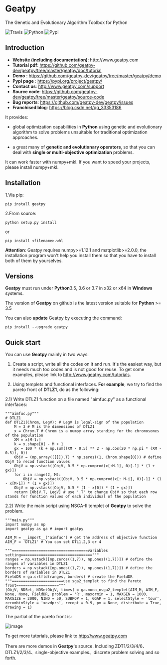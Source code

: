 # **Geatpy** 
The Genetic and Evolutionary Algorithm Toolbox for Python

![Travis](https://travis-ci.org/geatpy-dev/geatpy.svg?branch=master)
![Python](https://img.shields.io/badge/python->=3.5-green.svg)
![Pypi](https://img.shields.io/badge/pypi-1.1.2-blue.svg)

## Introduction
* **Website (including documentation)**: http://www.geatpy.com
* **Tutorial pdf**: https://github.com/geatpy-dev/geatpy/tree/master/geatpy/doc/tutorial
* **Demo** : https://github.com/geatpy-dev/geatpy/tree/master/geatpy/demo
* **Pypi page** : https://pypi.org/project/geatpy/
* **Contact us**: http://www.geatpy.com/support
* **Source code**: https://github.com/geatpy-dev/geatpy/tree/master/geatpy/source-code
* **Bug reports**: https://github.com/geatpy-dev/geatpy/issues
* **Franchised blog**: https://blog.csdn.net/qq_33353186

It provides:

* global optimization capabilities in **Python** using genetic and evolutionary algorithm to solve problems unsuitable for traditional optimization approaches.

* a great many of **genetic and evolutionary operators**, so that you can deal with **single or multi-objective optimization** problems.

It can work faster with numpy+mkl. If you want to speed your projects, please install numpy+mkl.

## Installation
1.Via pip:

    pip install geatpy

2.From source:

    python setup.py install

or

    pip install <filename>.whl

**Attention**: Geatpy requires numpy>=1.12.1 and matplotlib>=2.0.0, the installation program won't help you install them so that you have to install both of them by yourselves.

## Versions

**Geatpy** must run under **Python**3.5, 3.6 or 3.7 in x32 or x64 in **Windows** systems.

The version of **Geatpy** on github is the latest version suitable for **Python** >= 3.5

You can also **update** Geatpy by executing the command:

    pip install --upgrade geatpy

Quick start
-----------

You can use **Geatpy** mainly in two ways:

1. Create a script, write all the codes on it and run. It's the easiest way, but it needs much too codes and is not good for reuse. To get some examples, please link to http://www.geatpy.com/tutorials.

2. Using templets and functional interfaces. **For example**, we try to find the pareto front of **DTLZ1**, do as the following:

2.1) Write DTLZ1 function on a file named "aimfuc.py" as a functional interfaces:

    """aimfuc.py"""
    # DTLZ1
    def DTLZ1(Chrom, LegV): # LegV is legal-sign of the population
        M = 3 # M is the dimensions of DTLZ1
        x = Chrom.T # Chrom is a numpy array standing for the chromosomes of the population
	    XM = x[M-1:]
	    k = x.shape[0] - M + 1
	    gx = 100 * (k + np.sum((XM - 0.5) ** 2 - np.cos(20 * np.pi * (XM - 0.5)), 0))
	    ObjV = (np.array([[]]).T) * np.zeros((1, Chrom.shape[0])) # define ObjV to recod function values
	    ObjV = np.vstack([ObjV, 0.5 * np.cumprod(x[:M-1], 0)[-1] * (1 + gx)])
	    for i in range(2, M):
	        ObjV = np.vstack([ObjV, 0.5 * np.cumprod(x[: M-i], 0)[-1] * (1 - x[M-i]) * (1 + gx)])
	    ObjV = np.vstack([ObjV, 0.5 * (1 - x[0]) * (1 + gx)])
	    return [ObjV.T, LegV] # use '.T' to change ObjV so that each row stands for function values of each individual of the population

2.2) Write the main script using NSGA-II templet of **Geatpy** to solve the problem.

    """main.py"""
    import numpy as np
    import geatpy as ga # import geatpy
    
    AIM_M = __import__('aimfuc') # get the address of objective function
    AIM_F = 'DTLZ1' # You can set DTL1,2,3 or 4
    
    """==================================variables setting================================"""
    ranges = np.vstack([np.zeros((1,7)), np.ones((1,7))]) # define the ranges of variables in DTLZ1
    borders = np.vstack([np.ones((1,7)), np.ones((1,7))]) # define the borders of variables in DTLZ1
    FieldDR = ga.crtfld(ranges, borders) # create the FieldDR
    """=======================use sga2_templet to find the Pareto front==================="""
    [ObjV, NDSet, NDSetObjV, times] = ga.moea_nsga2_templet(AIM_M, AIM_F, None, None, FieldDR, problem = 'R', maxormin = 1, MAXGEN = 1000, MAXSIZE = 2000, NIND = 50, SUBPOP = 1, GGAP = 1, selectStyle = 'tour', recombinStyle = 'xovdprs', recopt = 0.9, pm = None, distribute = True, drawing = 1)

The partial of the pareto front is:

![image](https://github.com/geatpy-dev/geatpy/blob/master/geatpy/demo/DTLZ_demo/Pareto%20Front.png)

To get more tutorials, please link to http://www.geatpy.com

There are more demos in **Geatpy**'s source. Including ZDT1/2/3/4/6、 DTLZ1/2/3/4、single-objective examples、discrete problem solving and so forth.
